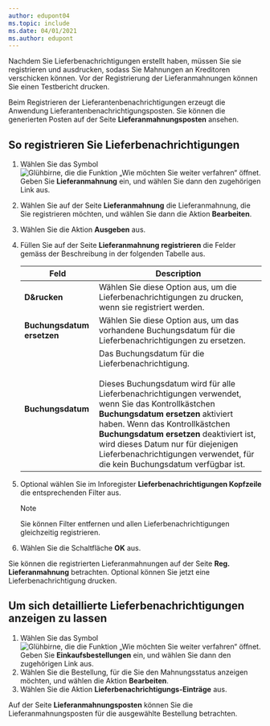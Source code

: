 ```yaml
---
author: edupont04
ms.topic: include
ms.date: 04/01/2021
ms.author: edupont
---
```

Nachdem Sie Lieferbenachrichtigungen erstellt haben, müssen Sie sie registrieren und ausdrucken, sodass Sie Mahnungen an Kreditoren verschicken können. Vor der Registrierung der Lieferanmahnungen können Sie einen Testbericht drucken.  

Beim Registrieren der Lieferantenbenachrichtigungen erzeugt die Anwendung Lieferantenbenachrichtigungsposten. Sie können die generierten Posten auf der Seite **Lieferanmahnungsposten** ansehen.  

## <a name="to-issue-delivery-reminders" />So registrieren Sie Lieferbenachrichtigungen

1. Wählen Sie das Symbol ![Glühbirne, die die Funktion „Wie möchten Sie weiter verfahren“ öffnet.](../../../media/ui-search/search_small.png "Tell me-Funktion") Geben Sie **Lieferanmahnung** ein, und wählen Sie dann den zugehörigen Link aus.  
2. Wählen Sie auf der Seite **Lieferanmahnung** die Lieferanmahnung, die Sie registrieren möchten, und wählen Sie dann die Aktion **Bearbeiten**.  
3. Wählen Sie die Aktion **Ausgeben** aus.  
4. Füllen Sie auf der Seite **Lieferanmahnung registrieren** die Felder gemäss der Beschreibung in der folgenden Tabelle aus.  

    |Feld|Description|  
    |---------------------------------|---------------------------------------|  
    |**D&rucken**|Wählen Sie diese Option aus, um die Lieferbenachrichtigungen zu drucken, wenn sie registriert werden.|  
    |**Buchungsdatum ersetzen**|Wählen Sie diese Option aus, um das vorhandene Buchungsdatum für die Lieferbenachrichtigungen zu ersetzen.|  
    |**Buchungsdatum**|Das Buchungsdatum für die Lieferbenachrichtigung.<br /><br /> Dieses Buchungsdatum wird für alle Lieferbenachrichtigungen verwendet, wenn Sie das Kontrollkästchen **Buchungsdatum ersetzen** aktiviert haben. Wenn das Kontrollkästchen **Buchungsdatum ersetzen** deaktiviert ist, wird dieses Datum nur für diejenigen Lieferbenachrichtigungen verwendet, für die kein Buchungsdatum verfügbar ist.|  

5. Optional wählen Sie im Inforegister **Lieferbenachrichtigungen Kopfzeile** die entsprechenden Filter aus.  

    > [!NOTE]  
    >  Sie können Filter entfernen und allen Lieferbenachrichtigungen gleichzeitig registrieren.  

6. Wählen Sie die Schaltfläche **OK** aus.  

Sie können die registrierten Lieferanmahnungen auf der Seite **Reg. Lieferanmahnung** betrachten. Optional können Sie jetzt eine Lieferbenachrichtigung drucken.  

## <a name="to-view-delivery-reminder-ledger-entries" />Um sich detaillierte Lieferbenachrichtigungen anzeigen zu lassen

1. Wählen Sie das Symbol ![Glühbirne, die die Funktion „Wie möchten Sie weiter verfahren“ öffnet.](../../../media/ui-search/search_small.png "Tell me-Funktion") Geben Sie **Einkaufsbestellungen** ein, und wählen Sie dann den zugehörigen Link aus.  
2. Wählen Sie die Bestellung, für die Sie den Mahnungsstatus anzeigen möchten, und wählen die Aktion **Bearbeiten**.  
3. Wählen Sie die Aktion **Lieferbenachrichtigungs-Einträge** aus.  

Auf der Seite **Lieferanmahnungsposten** können Sie die Lieferanmahnungsposten für die ausgewählte Bestellung betrachten.  
